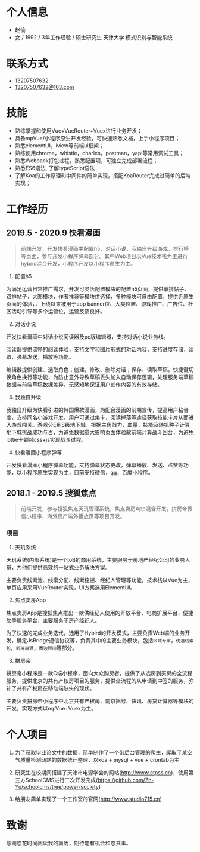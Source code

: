 # 个人信息
-	赵愉
-	女 / 1992 / 3年工作经验 / 硕士研究生 天津大学 模式识别与智能系统

# 联系方式
-	13207507632
-	13207507632@163.com

# 技能
		
- 熟练掌握和使用Vue+VueRouter+Vuex进行业务开发；
- 具备mpVue/小程序原生开发经验，可快速熟悉文档，上手小程序项目；
- 熟悉elementUI，iview等前端ui框架；
- 熟练使用chrome，whistle，charles，postman，yapi等常用调试工具；
- 熟悉Webpack打包过程，熟悉配置项，可独立完成部署流程；
- 熟悉ES6语法, 了解typeScript语法
- 了解Koa的工作原理和中间件的简单实现，搭配KoaRouter完成过简单的后端实现；


# 工作经历

## 2019.5 - 2020.9 快看漫画

> 前端开发，开发快看漫画中配置h5，对话小说，我独自升级游戏，排行榜等页面，参与开发小程序弹幕部分。其中Web项目以Vue技术栈为主进行hybrid混合开发，小程序开发以小程序原生为主。

1. 配置h5

  为满足运营日常推广需求，开发可灵活配置模块的配置h5页面，提供单排帖子、双排帖子，大图模块，作者推荐等模块供选择，多种模块可自由配置，提供近原生页面的体验，，上线以来被用于app banner位、大类位置、游戏推广、广告位、社区活动引导等多个运营位，运营反馈良好。

2. 对话小说

  开发快看漫画中对话小说阅读器及pc版编辑器，支持对话小说业务线。 

  阅读器提供流畅的阅读体验，支持文字和图片形式的对话内容，支持进度存储，读取，弹幕发送，播放等功能。
  
  编辑器提供创建、选取角色；创建，修改、删除对话；保存、读取草稿，快捷键切换角色换行等功能，为防止意外导致草稿丢失加入自动保存逻辑，处理服务端草稿数据与前端草稿数据差异，无感知地保证用户创作内容的有效存储。

3. 我独自升级

  我独自升级为快看引进的韩国爆款漫画，为配合漫画的前期宣传，提高用户粘合度，支持同名小游戏开发。用户可通过集卡，阅读掉落等途径获取技能卡片从而进入游戏闯关。游戏分E到S级地下城，根据主角战力，血量，技能及随机种子计算地下城挑战成功与否，为避免数据量大影响页面体验故前端计算战斗回合，为避免lottie卡顿纯css+js实现战斗过程。

4. 快看漫画小程序弹幕

  开发快看漫画小程序弹幕功能，支持弹幕状态更改，弹幕播放、发送、点赞等功能，以小程序原生实现为主，目前支持微信，qq，百度小程序。


## 2018.1 - 2019.5 搜狐焦点

> 前端开发，参与搜狐焦点天玑管理系统，焦点卖房App混合开发，拼房帝微信小程序，海外房产端外播放页等项目开发。

### 项目

1. 天玑系统

  天玑系统(内部系统)是一个toB的商用系统，主要服务于房地产经纪公司的业务人员，为他们提供高效的一站式业务解决方案。
  
  主要负责线索池、线索分配、线索挖掘、经纪人管理等功能，技术栈以Vue为主，单页应用采用VueRouter实现，UI方案选用ElementUI。

2. 焦点卖房App

  焦点卖房App是搜狐焦点推出一款供经纪人使用的开放平台、电商扩展平台、便捷助手服务平台，主要服务于房产经纪人。
  
  为了快速的完成业务迭代，选用了Hybird的开发模式，主要负责Web端的业务开发，确定JsBridge通信协议等，负责其中的主要业务模块，包括```区域专家```，```优选线索包```，```新房房源```，```周边顾问```等部分。

3. 拼房帝

  拼房帝小程序是一款C端小程序，面向大众购房者，提供了从选房到买房的全流程服务，提供北京的共有产权房项目的服务，提供全流程的从申请到中签的服务，弥补了共有产权房在移动端缺失的现状。
  
  主要负责拼房帝小程序中北京共有产权房、南京摇号、快讯、房贷计算器等模块的开发，实现方式以mpVue+Vuex为主。

# 个人项目

1. 为了获取毕业论文中的数据，简单制作了一个带后台管理的爬虫，爬取了某空气质量检测网站的数据统计整理，以koa + mysql + vue + crontab为主

2. 研究生在校期间搭建了天津市电源学会的网站(http://www.ctpss.cn)，使用第三方SchoolCMS进行二次开发完成(https://github.com/Zh-Yu/schoolcms/tree/power-society)

3. 给朋友简单实现了一个工作室的官网(http://www.studio715.cn)

# 致谢

感谢您花时间阅读我的简历，期待能有机会和您共事。
